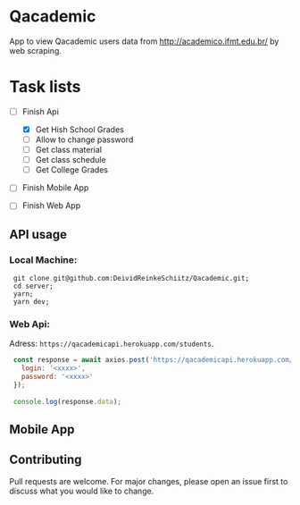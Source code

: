 # Qacademic
App to view Qacademic users data from http://academico.ifmt.edu.br/ by web scraping.

# Task lists
- [ ] Finish Api
   - [x] Get Hish School Grades
   - [ ] Allow to change password   
   - [ ] Get class material
   - [ ] Get class schedule
   - [ ] Get College Grades
- [ ] Finish Mobile App
- [ ] Finish Web App


## API usage
### Local Machine:
 ```  
  git clone git@github.com:DeividReinkeSchiitz/Qacademic.git;
  cd server;
  yarn;
  yarn dev;
 ```
### Web Api:  
  Adress: `https://qacademicapi.herokuapp.com/students`.<br/>
   ```javascript
    const response = await axios.post('https://qacademicapi.herokuapp.com/students', {
      login: '<xxxx>',
      password: '<xxxx>'
    });
    
    console.log(response.data);
   ```
## Mobile App

## Contributing
Pull requests are welcome. For major changes, please open an issue first to discuss what you would like to change.
